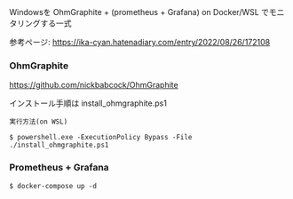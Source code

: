 Windowsを OhmGraphite + (prometheus + Grafana) on Docker/WSL でモニタリングする一式

参考ページ: https://ika-cyan.hatenadiary.com/entry/2022/08/26/172108

### OhmGraphite

https://github.com/nickbabcock/OhmGraphite

インストール手順は install_ohmgraphite.ps1

```
実行方法(on WSL)

$ powershell.exe -ExecutionPolicy Bypass -File ./install_ohmgraphite.ps1
```

### Prometheus + Grafana

```
$ docker-compose up -d
```

